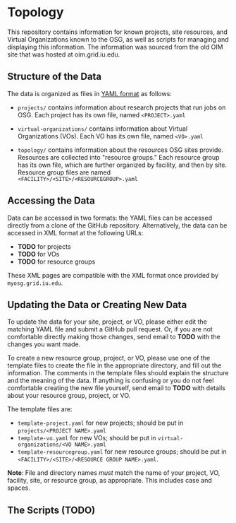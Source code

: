 Topology
========


This repository contains information for known projects, site resources, and
Virtual Organizations known to the OSG, as well as scripts for managing and
displaying this information.  The information was sourced from the old OIM site
that was hosted at oim.grid.iu.edu.


Structure of the Data
---------------------

The data is organized as files in [YAML format](https://en.wikipedia.org/wiki/YAML)
as follows:

-   `projects/` contains information about research projects that run jobs on OSG.
    Each project has its own file, named `<PROJECT>.yaml`

-   `virtual-organizations/` contains information about Virtual Organizations
    (VOs).
    Each VO has its own file, named `<VO>.yaml`

-   `topology/` contains information about the resources OSG sites provide.
    Resources are collected into "resource groups."  Each resource group has
    its own file, which are further organized by facility, and then by site.
    Resource group files are named `<FACILITY>/<SITE>/<RESOURCEGROUP>.yaml`


Accessing the Data
------------------

Data can be accessed in two formats: the YAML files can be accessed directly
from a clone of the GitHub repository.  Alternatively, the data can be accessed
in XML format at the following URLs:

-   **TODO** for projects
-   **TODO** for VOs
-   **TODO** for resource groups

These XML pages are compatible with the XML format once provided by
`myosg.grid.iu.edu`.


Updating the Data or Creating New Data
--------------------------------------

To update the data for your site, project, or VO, please either edit the
matching YAML file and submit a GitHub pull request.  Or, if you are not
comfortable directly making those changes, send email to **TODO**
with the changes you want made.

To create a new resource group, project, or VO, please use one of the template
files to create the file in the appropriate directory, and fill out the
information.  The comments in the template files should explain the structure
and the meaning of the data.  If anything is confusing or you do not feel
comfortable creating the new file yourself, send email to **TODO** with details
about your resource group, project, or VO.

The template files are:

-   `template-project.yaml` for new projects; should be put in
    `projects/<PROJECT NAME>.yaml`
-   `template-vo.yaml` for new VOs; should be put in
    `virtual-organizations/<VO NAME>.yaml`
-   `template-resourcegroup.yaml` for new resource groups;
    should be put in `<FACILITY>/<SITE>/<RESOURCE GROUP NAME>.yaml`.

**Note**: File and directory names _must_ match the name of your project, VO,
facility, site, or resource group, as appropriate.  This includes case and
spaces.


The Scripts (TODO)
------------------

